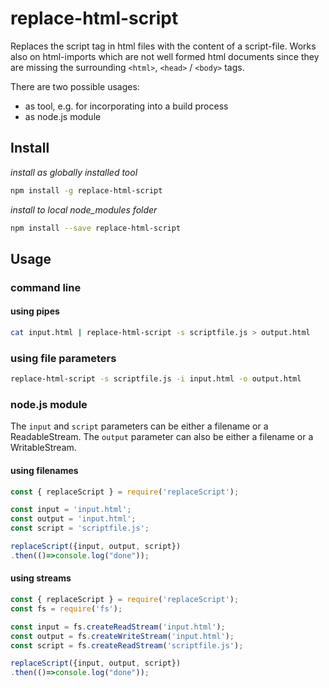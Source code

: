 # replace-html-script

Replaces the script tag in html files with the content of a script-file.
Works also on html-imports which are not well formed html documents since they
are missing the surrounding `<html>`, `<head>` / `<body>` tags.

There are two possible usages:
* as tool, e.g. for incorporating into a build process
* as node.js module


## Install

*install as globally installed tool*

```bash
npm install -g replace-html-script
```

*install to local node_modules folder*

```bash
npm install --save replace-html-script
```

## Usage

### command line

#### using pipes

```bash
cat input.html | replace-html-script -s scriptfile.js > output.html
```

### using file parameters

```bash
replace-html-script -s scriptfile.js -i input.html -o output.html
```

### node.js module

The `input` and `script` parameters can be either a filename or a ReadableStream.
The `output` parameter can also be either a filename or a WritableStream.

#### using filenames

```javascript
const { replaceScript } = require('replaceScript');

const input = 'input.html';
const output = 'input.html';
const script = 'scriptfile.js';

replaceScript({input, output, script})
.then(()=>console.log("done"));
```

#### using streams

```javascript
const { replaceScript } = require('replaceScript');
const fs = require('fs');

const input = fs.createReadStream('input.html');
const output = fs.createWriteStream('input.html');
const script = fs.createReadStream('scriptfile.js');

replaceScript({input, output, script})
.then(()=>console.log("done"));
```

